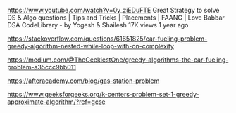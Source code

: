 https://www.youtube.com/watch?v=0y_ziEDuFTE
Great Strategy to solve DS & Algo questions | Tips and Tricks | Placements | FAANG | Love Babbar DSA
CodeLibrary - by Yogesh & Shailesh
17K views
1 year ago

https://stackoverflow.com/questions/61651825/car-fueling-problem-greedy-algorithm-nested-while-loop-with-on-complexity

https://medium.com/@TheGeekiestOne/greedy-algorithms-the-car-fueling-problem-a35ccc9bb011

https://afteracademy.com/blog/gas-station-problem

https://www.geeksforgeeks.org/k-centers-problem-set-1-greedy-approximate-algorithm/?ref=gcse